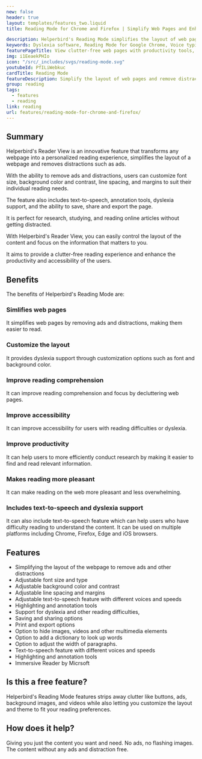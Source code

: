 ```yaml
---
new: false
header: true
layout: templates/features_two.liquid
title: Reading Mode for Chrome and Firefox | Simplify Web Pages and Enhance Accessibility

description: Helperbird's Reading Mode simplifies the layout of web pages and removes distractions like ads and multimedia elements. Enjoy a clutter-free reading experience with enhanced accessibility and productivity tools.
keywords: Dyslexia software, Reading Mode for Google Chrome, Voice typing for Chrome, Text to speech for Chrome, text reader, Immersive Reader, dyslexia fonts, accessibility software, dyslexia software, Helperbird for Edge, Helperbird for Firefox, Helperbird for Chrome, Opendyslexic for Chrome, OpenDyslexic
featurePageTitle: View clutter-free web pages with productivity tools, using Helperbird's Reading Mode
img: i1EeaekPHIo
icon: "/src/_includes/svgs/reading-mode.svg"
youtubeId: PfILiWebkuc
cardTitle: Reading Mode
featureDescription: Simplify the layout of web pages and remove distractions like ads and multimedia elements. Enjoy a clutter-free reading experience with enhanced accessibility and productivity tools.
group: reading
tags: 
  - features
  - reading
link: reading
url: features/reading-mode-for-chrome-and-firefox/
---
```



## Summary

Helperbird's Reader View is an innovative feature that transforms any webpage into a personalized reading experience, simplifies the layout of a webpage and removes distractions such as ads.

With the ability to remove ads and distractions, users can customize font size, background color and contrast, line spacing, and margins to suit their individual reading needs. 

The feature also includes text-to-speech, annotation tools, dyslexia support, and the ability to save, share and export the page. 

It is perfect for research, studying, and reading online articles without getting distracted.

With Helperbird's Reader View, you can easily control the layout of the content and focus on the information that matters to you.

It aims to provide a clutter-free reading experience and enhance the productivity and accessibility of the users.

## Benefits

The benefits of Helperbird's Reading Mode are:

### Simlifies web pages
It simplifies web pages by removing ads and distractions, making them easier to read.

### Customize the layout
It provides dyslexia support through customization options such as font and background color.

### Improve reading comprehension
It can improve reading comprehension and focus by decluttering web pages.

### Improve accessibility
It can improve accessibility for users with reading difficulties or dyslexia.

### Improve productivity
It can help users to more efficiently conduct research by making it easier to find and read relevant information.

### Makes reading more pleasant
It can make reading on the web more pleasant and less overwhelming.

### Includes text-to-speech and dyslexia support
It can also include text-to-speech feature which can help users who have difficulty reading to understand the content.
It can be used on multiple platforms including Chrome, Firefox, Edge and iOS browsers.


## Features

- Simplifying the layout of the webpage to remove ads and other distractions
- Adjustable font size and type
- Adjustable background color and contrast
- Adjustable line spacing and margins
- Adjustable text-to-speech feature with different voices and speeds
- Highlighting and annotation tools
- Support for dyslexia and other reading difficulties,
- Saving and sharing options
- Print and export options
- Option to hide images, videos and other multimedia elements
- Option to add a dictionary to look up words
- Option to adjust the width of paragraphs.
- Text-to-speech feature with different voices and speeds
- Highlighting and annotation tools
- Immersive Reader by Micrsoft

## Is this a free feature?

Helperbird's Reading Mode features strips away clutter like buttons, ads, background images, and videos while also letting you customize the layout and theme to fit your reading preferences.


       

## How does it help?

Giving you just the content you want and need. 
No ads, no flashing images. 
The content without any ads and distraction free.


